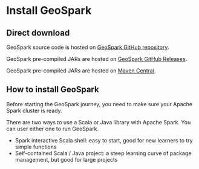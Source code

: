 # Install GeoSpark

## Direct download

GeoSpark source code is hosted on [GeoSpark GitHub repository](https://github.com/DataSystemsLab/GeoSpark).

GeoSpark pre-compiled JARs are hosted on [GeoSpark GitHub Releases](https://github.com/DataSystemsLab/GeoSpark/releases).

GeoSpark pre-compiled JARs are hosted on [Maven Central](../news/GeoSpark-All-Modules-Maven-Central-Coordinates).

## How to install GeoSpark

Before starting the GeoSpark journey, you need to make sure your Apache Spark cluster is ready.

There are two ways to use a Scala or Java library with Apache Spark. You can user either one to run GeoSpark.

* Spark interactive Scala shell: easy to start, good for new learners to try simple functions
* Self-contained Scala / Java project: a steep learning curve of package management, but good for large projects